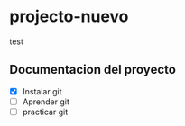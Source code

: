 # projecto-nuevo
test

## Documentacion del proyecto
- [x] Instalar git
- [ ] Aprender git
- [ ] practicar git